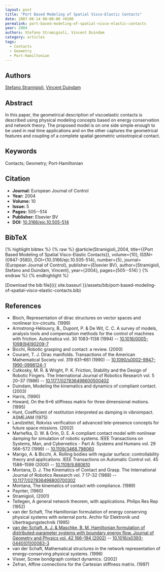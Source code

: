 ```yaml
---
layout: post
title: "Port Based Modeling of Spatial Visco-Elastic Contacts"
date: 2007-06-14 00:00:00 +0100
permalink: port-based-modeling-of-spatial-visco-elastic-contacts
year: 2004
authors: Stefano Stramigioli, Vincent Duindam
category: articles
tags:
  - Contacts
  - Geometry
  - Port-Hamiltonian
---
```

 
## Authors
[Stefano Stramigioli](authors/stefano-stramigioli), [Vincent Duindam](authors/vincent-duindam)
 
## Abstract
In this paper, the geometrical description of viscoelastic contacts is described using physical modeling concepts based on energy conservation and network theory. The proposed model is on one side simple enough to be used in real time applications and on the other captures the geometrical features and coupling of a complete spatial geometric unisotropical contact.
 
## Keywords
Contacts; Geometry; Port-Hamiltonian
 
## Citation
- **Journal:** European Journal of Control
- **Year:** 2004
- **Volume:** 10
- **Issue:** 5
- **Pages:** 505--514
- **Publisher:** Elsevier BV
- **DOI:** [10.3166/ejc.10.505-514](https://doi.org/10.3166/ejc.10.505-514)
 
## BibTeX
{% highlight bibtex %}
{% raw %}
@article{Stramigioli_2004,
  title={{Port Based Modeling of Spatial Visco-Elastic Contacts}},
  volume={10},
  ISSN={0947-3580},
  DOI={10.3166/ejc.10.505-514},
  number={5},
  journal={European Journal of Control},
  publisher={Elsevier BV},
  author={Stramigioli, Stefano and Duindam, Vincent},
  year={2004},
  pages={505--514}
}
{% endraw %}
{% endhighlight %}
 
[Download the bib file]({{ site.baseurl }}/assets/bib/port-based-modeling-of-spatial-visco-elastic-contacts.bib)
 
## References
- Bloch, Representation of dirac structures on vector spaces and nonlinear lcv-circuits. (1999)
- Armstrong-Hélouvry, B., Dupont, P. & De Wit, C. C. A survey of models, analysis tools and compensation methods for the control of machines with friction. Automatica vol. 30 1083–1138 (1994) -- [10.1016/0005-1098(94)90209-7](https://doi.org/10.1016/0005-1098(94)90209-7)
- Bicchi, Robotic grasping and contact: a review. (2000)
- Courant, T. J. Dirac manifolds. Transactions of the American Mathematical Society vol. 319 631–661 (1990) -- [10.1090/s0002-9947-1990-0998124-1](https://doi.org/10.1090/s0002-9947-1990-0998124-1)
- Cutkosky, M. R. & Wright, P. K. Friction, Stability and the Design of Robotic Fingers. The International Journal of Robotics Research vol. 5 20–37 (1986) -- [10.1177/027836498600500402](https://doi.org/10.1177/027836498600500402)
- Duindam, Modeling the kinematics and dynamics of compliant contact. (2003)
- Harris, (1990)
- Howard, On the 6×6 stiffness matrix for three dimensional motions. (1995)
- Hunt, Coefficient of restitution interpreted as damping in vibroimpact. ASMEJAM (1975)
- Landzettel, Rokviss verification of advanced tele-presence concepts for future space missions. (2002)
- Marhefka, D. W. & Orin, D. E. A compliant contact model with nonlinear damping for simulation of robotic systems. IEEE Transactions on Systems, Man, and Cybernetics - Part A: Systems and Humans vol. 29 566–572 (1999) -- [10.1109/3468.798060](https://doi.org/10.1109/3468.798060)
- Marigo, A. & Bicchi, A. Rolling bodies with regular surface: controllability theory and applications. IEEE Transactions on Automatic Control vol. 45 1586–1599 (2000) -- [10.1109/9.880610](https://doi.org/10.1109/9.880610)
- Montana, D. J. The Kinematics of Contact and Grasp. The International Journal of Robotics Research vol. 7 17–32 (1988) -- [10.1177/027836498800700302](https://doi.org/10.1177/027836498800700302)
- Montana, The kinematics of contact with compliance. (1989)
- Paynter, (1960)
- Stramigioli, (2001)
- Tellegen, A general network theorem, with applications. Philips Res Rep (1952)
- van der Schaft, The Hamiltonian formulation of energy conserving physical systems with external ports. Archiv für Elektronik und Ubertragungstechnik (1995)
- [van der Schaft, A. J. & Maschke, B. M. Hamiltonian formulation of distributed-parameter systems with boundary energy flow. Journal of Geometry and Physics vol. 42 166–194 (2002)](hamiltonian-formulation-of-distributed-parameter-systems-with-boundary-energy-flow) -- [10.1016/s0393-0440(01)00083-3](https://doi.org/10.1016/s0393-0440(01)00083-3)
- van der Schaft, Mathematical structures in the network representation of energy-conserving physical systems. (1996)
- Visser, Screw bondgraph contact dynamics. (2002)
- Zefran, Affine connections for the Cartesian stiffness matrix. (1997)


